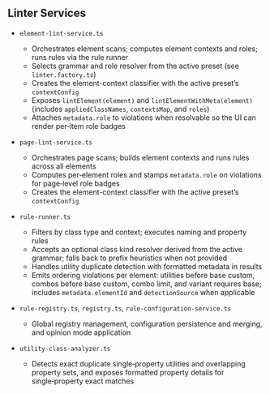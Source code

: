 ## Linter Services

- `element-lint-service.ts`

  - Orchestrates element scans; computes element contexts and roles; runs rules via the rule runner
  - Selects grammar and role resolver from the active preset (see `linter.factory.ts`)
  - Creates the element-context classifier with the active preset’s `contextConfig`
  - Exposes `lintElement(element)` and `lintElementWithMeta(element)` (includes `appliedClassNames`, `contextsMap`, and `roles`)
  - Attaches `metadata.role` to violations when resolvable so the UI can render per‑item role badges

- `page-lint-service.ts`

  - Orchestrates page scans; builds element contexts and runs rules across all elements
  - Computes per‑element roles and stamps `metadata.role` on violations for page‑level role badges
  - Creates the element-context classifier with the active preset’s `contextConfig`

- `rule-runner.ts`

  - Filters by class type and context; executes naming and property rules
  - Accepts an optional class kind resolver derived from the active grammar; falls back to prefix heuristics when not provided
  - Handles utility duplicate detection with formatted metadata in results
  - Emits ordering violations per element: utilities before base custom, combos before base custom, combo limit, and variant requires base; includes `metadata.elementId` and `detectionSource` when applicable

- `rule-registry.ts`, `registry.ts`, `rule-configuration-service.ts`

  - Global registry management, configuration persistence and merging, and opinion mode application

- `utility-class-analyzer.ts`
  - Detects exact duplicate single‑property utilities and overlapping property sets, and exposes formatted property details for single‑property exact matches
